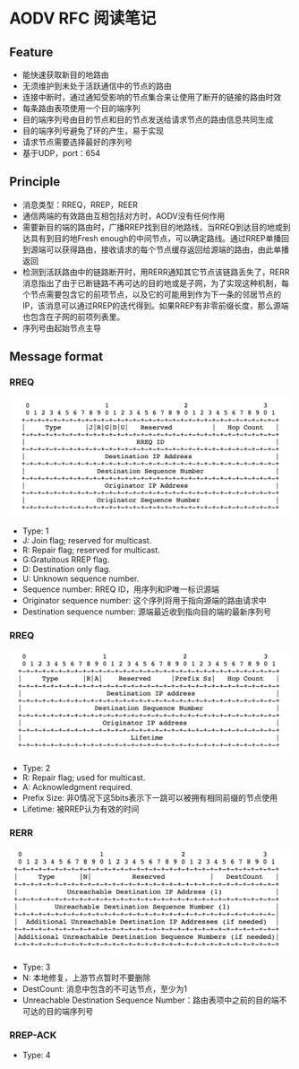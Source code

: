 # AODV RFC 阅读笔记

## Feature

- 能快速获取新目的地路由
- 无须维护到未处于活跃通信中的节点的路由
- 连接中断时，通过通知受影响的节点集合来让使用了断开的链接的路由时效
- 每条路由表项使用一个目的端序列
- 目的端序列号由目的节点和目的节点发送给请求节点的路由信息共同生成
- 目的端序列号避免了环的产生，易于实现
- 请求节点需要选择最好的序列号
- 基于UDP，port：654



## Principle

- 消息类型：RREQ，RREP，REER
- 通信两端的有效路由互相包括对方时，AODV没有任何作用
- 需要新目的端的路由时，广播RREP找到目的地路线，当RREQ到达目的地或到达具有到目的地Fresh enough的中间节点，可以确定路线。通过RREP单播回到源端可以获得路由，接收请求的每个节点缓存返回给源端的路由，由此单播返回
- 检测到活跃路由中的链路断开时，用RERR通知其它节点该链路丢失了，RERR消息指出了由于已断链路不再可达的目的地或是子网，为了实现这种机制，每个节点需要包含它的前项节点，以及它的可能用到作为下一条的邻居节点的IP，该消息可以通过RREP的迭代得到。如果RREP有非零前缀长度，那么源端也包含在子网的前项列表里。
- 序列号由起始节点主导



## Message format

### RREQ

![RREQ](./RREQ.png)

- Type: 1
- J: Join flag; reserved for multicast.
- R: Repair flag; reserved for multicast.
- G:Gratuitous RREP flag.
- D: Destination only flag.
- U: Unknown sequence number.
- Sequence number: RREQ ID，用序列和IP唯一标识源端
- Originator sequence number: 这个序列将用于指向源端的路由请求中
- Destination sequence number: 源端最近收到指向目的端的最新序列号



### RREQ

![RREP](./RREP.png)

- Type: 2
- R: Repair flag; used for multicast.
- A: Acknowledgment required.
- Prefix Size: 非0情况下这5bits表示下一跳可以被拥有相同前缀的节点使用
- Lifetime: 被RREP认为有效的时间



### RERR

![RERR](./RERR.PNG)

- Type: 3
- N: 本地修复，上游节点暂时不要删除
- DestCount: 消息中包含的不可达节点，至少为1
- Unreachable Destination Sequence Number：路由表项中之前的目的端不可达的目的端序列号



### RREP-ACK

- Type: 4



